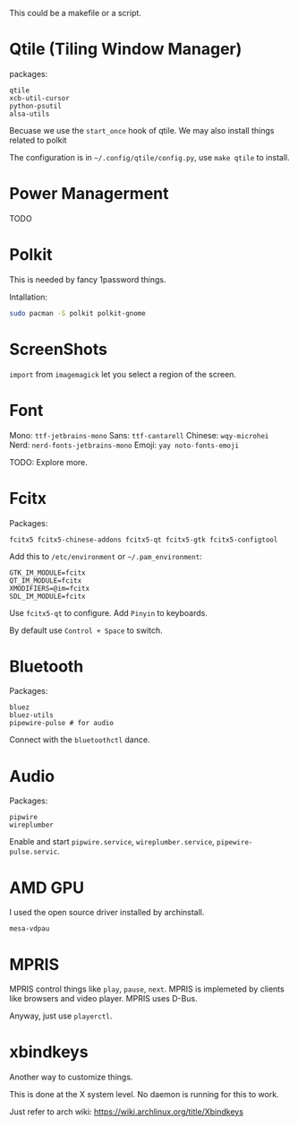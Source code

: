 This could be a makefile or a script.

# Qtile (Tiling Window Manager)

packages:
```
qtile
xcb-util-cursor
python-psutil
alsa-utils
```

Becuase we use the `start_once` hook of qtile. We may also install things related to polkit 

The configuration is in `~/.config/qtile/config.py`, use `make qtile` to install.

# Power Managerment

TODO

# Polkit

This is needed by fancy 1password things.

Intallation:
```bash
sudo pacman -S polkit polkit-gnome
```

# ScreenShots

`import` from `imagemagick` let you select a region of the screen.

# Font

Mono: `ttf-jetbrains-mono`
Sans: `ttf-cantarell`
Chinese: `wqy-microhei`
Nerd: `nerd-fonts-jetbrains-mono`
Emoji: `yay noto-fonts-emoji`

TODO: Explore more.

# Fcitx

Packages:
```
fcitx5 fcitx5-chinese-addons fcitx5-qt fcitx5-gtk fcitx5-configtool
```

Add this to `/etc/environment` or `~/.pam_environment`:
```
GTK_IM_MODULE=fcitx
QT_IM_MODULE=fcitx
XMODIFIERS=@im=fcitx
SDL_IM_MODULE=fcitx
```

Use `fcitx5-qt` to configure. Add `Pinyin` to keyboards.

By default use `Control + Space` to switch.

# Bluetooth

Packages:
```
bluez
bluez-utils
pipewire-pulse # for audio
```

Connect with the `bluetoothctl` dance.

# Audio

Packages:
```
pipwire
wireplumber
```

Enable and start `pipwire.service`, `wireplumber.service`, `pipewire-pulse.servic`.

# AMD GPU

I used the open source driver installed by archinstall.

```
mesa-vdpau
```

# MPRIS

MPRIS control things like `play`, `pause`, `next`. MPRIS is implemeted by clients like browsers and video player. MPRIS uses D-Bus.

Anyway, just use `playerctl`.

# xbindkeys

Another way to customize things.

This is done at the X system level. No daemon is running for this to work.

Just refer to arch wiki: https://wiki.archlinux.org/title/Xbindkeys
